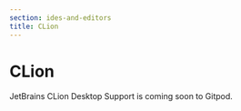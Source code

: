```yaml
---
section: ides-and-editors
title: CLion
---
```


<script context="module">
  export const prerender = true;
</script>

# CLion

JetBrains CLion Desktop Support is coming soon to Gitpod.
